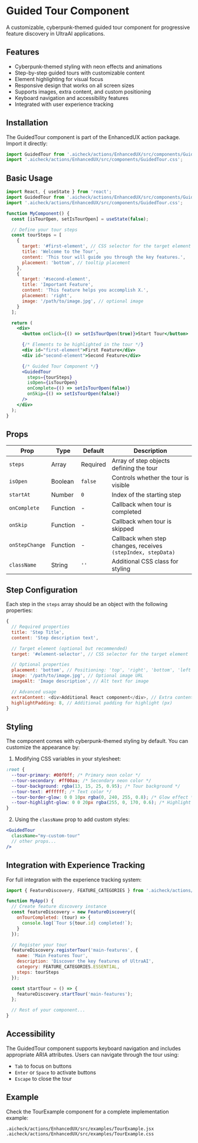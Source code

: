 # Guided Tour Component

A customizable, cyberpunk-themed guided tour component for progressive feature discovery in UltraAI applications.

## Features

- Cyberpunk-themed styling with neon effects and animations
- Step-by-step guided tours with customizable content
- Element highlighting for visual focus
- Responsive design that works on all screen sizes
- Supports images, extra content, and custom positioning
- Keyboard navigation and accessibility features
- Integrated with user experience tracking

## Installation

The GuidedTour component is part of the EnhancedUX action package. Import it directly:

```jsx
import GuidedTour from '.aicheck/actions/EnhancedUX/src/components/GuidedTour';
import '.aicheck/actions/EnhancedUX/src/components/GuidedTour.css';
```

## Basic Usage

```jsx
import React, { useState } from 'react';
import GuidedTour from '.aicheck/actions/EnhancedUX/src/components/GuidedTour';
import '.aicheck/actions/EnhancedUX/src/components/GuidedTour.css';

function MyComponent() {
  const [isTourOpen, setIsTourOpen] = useState(false);

  // Define your tour steps
  const tourSteps = [
    {
      target: '#first-element', // CSS selector for the target element
      title: 'Welcome to the Tour',
      content: 'This tour will guide you through the key features.',
      placement: 'bottom', // tooltip placement
    },
    {
      target: '#second-element',
      title: 'Important Feature',
      content: 'This feature helps you accomplish X.',
      placement: 'right',
      image: '/path/to/image.jpg', // optional image
    }
  ];

  return (
    <div>
      <button onClick={() => setIsTourOpen(true)}>Start Tour</button>

      {/* Elements to be highlighted in the tour */}
      <div id="first-element">First Feature</div>
      <div id="second-element">Second Feature</div>

      {/* Guided Tour Component */}
      <GuidedTour
        steps={tourSteps}
        isOpen={isTourOpen}
        onComplete={() => setIsTourOpen(false)}
        onSkip={() => setIsTourOpen(false)}
      />
    </div>
  );
}
```

## Props

| Prop | Type | Default | Description |
|------|------|---------|-------------|
| `steps` | Array | Required | Array of step objects defining the tour |
| `isOpen` | Boolean | `false` | Controls whether the tour is visible |
| `startAt` | Number | `0` | Index of the starting step |
| `onComplete` | Function | - | Callback when tour is completed |
| `onSkip` | Function | - | Callback when tour is skipped |
| `onStepChange` | Function | - | Callback when step changes, receives `(stepIndex, stepData)` |
| `className` | String | `''` | Additional CSS class for styling |

## Step Configuration

Each step in the `steps` array should be an object with the following properties:

```js
{
  // Required properties
  title: 'Step Title',
  content: 'Step description text',

  // Target element (optional but recommended)
  target: '#element-selector', // CSS selector for the target element

  // Optional properties
  placement: 'bottom', // Positioning: 'top', 'right', 'bottom', 'left', 'auto'
  image: '/path/to/image.jpg', // Optional image URL
  imageAlt: 'Image description', // Alt text for image

  // Advanced usage
  extraContent: <div>Additional React component</div>, // Extra content (React node)
  highlightPadding: 8, // Additional padding for highlight (px)
}
```

## Styling

The component comes with cyberpunk-themed styling by default. You can customize the appearance by:

1. Modifying CSS variables in your stylesheet:

```css
:root {
  --tour-primary: #00f0ff; /* Primary neon color */
  --tour-secondary: #ff00aa; /* Secondary neon color */
  --tour-background: rgba(13, 15, 25, 0.95); /* Tour background */
  --tour-text: #ffffff; /* Text color */
  --tour-border-glow: 0 0 10px rgba(0, 240, 255, 0.8); /* Glow effect */
  --tour-highlight-glow: 0 0 20px rgba(255, 0, 170, 0.6); /* Highlight glow */
}
```

2. Using the `className` prop to add custom styles:

```jsx
<GuidedTour
  className="my-custom-tour"
  // other props...
/>
```

## Integration with Experience Tracking

For full integration with the experience tracking system:

```jsx
import { FeatureDiscovery, FEATURE_CATEGORIES } from '.aicheck/actions/EnhancedUX/src/feature_discovery';

function MyApp() {
  // Create feature discovery instance
  const featureDiscovery = new FeatureDiscovery({
    onTourCompleted: (tour) => {
      console.log(`Tour ${tour.id} completed!`);
    }
  });

  // Register your tour
  featureDiscovery.registerTour('main-features', {
    name: 'Main Features Tour',
    description: 'Discover the key features of UltraAI',
    category: FEATURE_CATEGORIES.ESSENTIAL,
    steps: tourSteps
  });

  const startTour = () => {
    featureDiscovery.startTour('main-features');
  };

  // Rest of your component...
}
```

## Accessibility

The GuidedTour component supports keyboard navigation and includes appropriate ARIA attributes. Users can navigate through the tour using:

- `Tab` to focus on buttons
- `Enter` or `Space` to activate buttons
- `Escape` to close the tour

## Example

Check the TourExample component for a complete implementation example:

```
.aicheck/actions/EnhancedUX/src/examples/TourExample.jsx
.aicheck/actions/EnhancedUX/src/examples/TourExample.css
```
